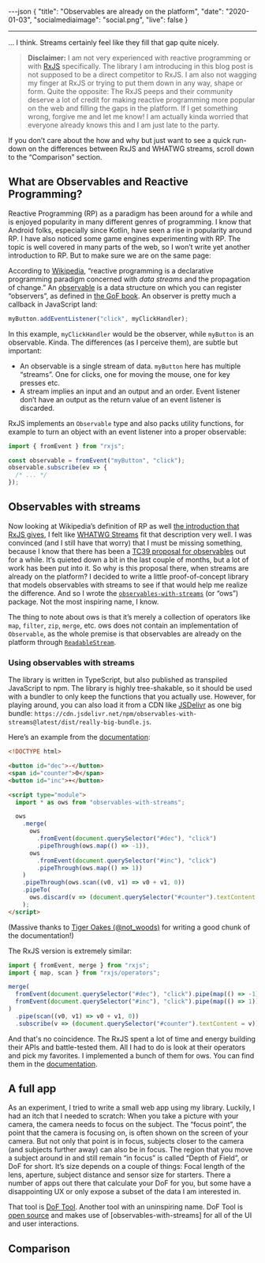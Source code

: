---json
{
"title": "Observables are already on the platform",
"date": "2020-01-03",
"socialmediaimage": "social.png",
"live": false
}

---

... I think. Streams certainly feel like they fill that gap quite nicely.

<!--more-->

> **Disclaimer:** I am not very experienced with reactive programming or with [RxJS] specifically. The library I am introducing in this blog post is not supposed to be a direct competitor to RxJS. I am also not wagging my finger at RxJS or trying to put them down in any way, shape or form. Quite the opposite: The RxJS peeps and their community deserve a lot of credit for making reactive programming more popular on the web and filling the gaps in the platform. If I get something wrong, forgive me and let me know! I am actually kinda worried that everyone already knows this and I am just late to the party.

If you don’t care about the how and why but just want to see a quick run-down on the differences between RxJS and WHATWG streams, scroll down to the “Comparison” section.

## What are Observables and Reactive Programming?

Reactive Programming (RP) as a paradigm has been around for a while and is enjoyed popularity in many different genres of programming. I know that Android folks, especially since Kotlin, have seen a rise in popularity around RP. I have also noticed some game engines experimenting with RP. The topic is well covered in many parts of the web, so I won’t write yet another introduction to RP. But to make sure we are on the same page:

According to [Wikipedia][wiki rp], “reactive programming is a declarative programming paradigm concerned with _data streams_ and the propagation of change.” An [observable][rxjs observable] is a data structure on which you can register “observers”, as defined in [the GoF book]. An observer is pretty much a callback in JavaScript land:

```js
myButton.addEventListener("click", myClickHandler);
```

In this example, `myClickHandler` would be the observer, while `myButton` is an observable. Kinda. The differences (as I perceive them), are subtle but important:

- An observable is a single stream of data. `myButton` here has multiple “streams”. One for clicks, one for moving the mouse, one for key presses etc.
- A stream implies an input and an output and an order. Event listener don’t have an output as the return value of an event listener is discarded.

RxJS implements an `Observable` type and also packs utility functions, for example to turn an object with an event listener into a proper observable:

```js
import { fromEvent } from "rxjs";

const observable = fromEvent("myButton", "click");
observable.subscribe(ev => {
  /* ... */
});
```

## Observables with streams

Now looking at Wikipedia’s definition of RP as well [the introduction that RxJS gives][rxjs observable], I felt like [WHATWG Streams] fit that description very well. I was convinced (and I still have that worry) that I must be missing something, because I know that there has been a [TC39 proposal for observables][tc39 observables] out for a while. It’s quieted down a bit in the last couple of months, but a lot of work has been put into it. So why is this proposal there, when streams are already on the platform? I decided to write a little proof-of-concept library that models observables with streams to see if that would help me realize the difference. And so I wrote the [`observables-with-streams`][ows] (or “ows”) package. Not the most inspiring name, I know.

The thing to note about ows is that it’s merely a collection of operators like `map`, `filter`, `zip`, `merge`, etc. ows does not contain an implementation of `Observable`, as the whole premise is that observables are already on the platform through [`ReadableStream`][mdn readablestream].

### Using observables with streams

The library is written in TypeScript, but also published as transpiled JavaScript to npm. The library is highly tree-shakable, so it should be used with a bundler to only keep the functions that you actually use. However, for playing around, you can also load it from a CDN like [JSDelivr] as one big bundle: `https://cdn.jsdelivr.net/npm/observables-with-streams@latest/dist/really-big-bundle.js`.

Here’s an example from the [documentation][ows documentation]:

```html
<!DOCTYPE html>

<button id="dec">-</button>
<span id="counter">0</span>
<button id="inc">+</button>

<script type="module">
  import * as ows from "observables-with-streams";

  ows
    .merge(
      ows
        .fromEvent(document.querySelector("#dec"), "click")
        .pipeThrough(ows.map(() => -1)),
      ows
        .fromEvent(document.querySelector("#inc"), "click")
        .pipeThrough(ows.map(() => 1))
    )
    .pipeThrough(ows.scan((v0, v1) => v0 + v1, 0))
    .pipeTo(
      ows.discard(v => (document.querySelector("#counter").textContent = v))
    );
</script>
```

(Massive thanks to [Tiger Oakes (@not_woods)][not_woods] for writing a good chunk of the documentation!)

The RxJS version is extremely similar:

```js
import { fromEvent, merge } from "rxjs";
import { map, scan } from "rxjs/operators";

merge(
  fromEvent(document.querySelector("#dec"), "click").pipe(map(() => -1)),
  fromEvent(document.querySelector("#inc"), "click").pipe(map(() => 1))
)
  .pipe(scan((v0, v1) => v0 + v1, 0))
  .subscribe(v => (document.querySelector("#counter").textContent = v));
```

And that's no coincidence. The RxJS spent a lot of time and energy building their APIs and battle-tested them. All I had to do is look at their operators and pick my favorites. I implemented a bunch of them for ows. You can find them in the [documentation][ows documentation].

## A full app

As an experiment, I tried to write a small web app using my library. Luckily, I had an itch that I needed to scratch: When you take a picture with your camera, the camera needs to focus on the subject. The “focus point”, the point that the camera is focusing on, is often shown on the screen of your camera. But not only that point is in focus, subjects closer to the camera (and subjects further away) can also be in focus. The region that you move a subject around in and still remain “in focus” is called “Depth of Field”, or DoF for short. It’s size depends on a couple of things: Focal length of the lens, aperture, subject distance and sensor size for starters. There a number of apps out there that calculate your DoF for you, but some have a disappointing UX or only expose a subset of the data I am interested in.

That tool is [DoF Tool]. Another tool with an uninspiring name. DoF Tool is [open source][dof source] and makes use of [observables-with-streams] for all of the UI and user interactions.

## Comparison

[rxjs]: https://rxjs-dev.firebaseapp.com/
[wiki rp]: https://en.wikipedia.org/wiki/Reactive_programming
[the gof book]: https://www.amazon.co.uk/Design-patterns-elements-reusable-object-oriented/dp/0201633612/
[rxjs observable]: https://rxjs-dev.firebaseapp.com/guide/observable
[observer pattern]: https://en.wikipedia.org/wiki/Observer_pattern
[tc39 observables]: https://github.com/tc39/proposal-observable
[whatwg streams]: https://jakearchibald.com/2016/streams-ftw/
[ows]: https://npm.im/observables-with-streams
[not_woods]: https://twitter.com/Not_Woods
[ows documentation]: https://observables-with-streams.surma.technology
[jsdelivr]: https://www.jsdelivr.com/
[rxjs sample]: https://rxjs-playground.github.io/#/?html=%3Cbutton%20id%3D%22dec%22%3E-%3C%2Fbutton%3E%0A%3Cspan%20id%3D%22counter%22%3E0%3C%2Fspan%3E%0A%3Cbutton%20id%3D%22inc%22%3E%2B%3C%2Fbutton%3E&js=Rx.Observable.merge%28%0A%20%20Rx.Observable.fromEvent%28document.querySelector%28%22%23dec%22%29%2C%20%22click%22%29%0A%20%20%20%20.map%28%28%29%20%3D%3E%20-1%29%2C%0A%20%20Rx.Observable.fromEvent%28document.querySelector%28%22%23inc%22%29%2C%20%22click%22%29%0A%20%20%20%20%20.map%28%28%29%20%3D%3E%201%29%0A%29%0A%20%20.scan%28%28v0%2C%20v1%29%20%3D%3E%20v0%20%2B%20v1%2C%200%29%0A%20%20.subscribe%28v%20%3D%3E%20document.querySelector%28%22%23counter%22%29.textContent%20%3D%20v%29%0A
[dof tool]: https://dof-tool.surma.technology
[dof source]: https://github.com/surma/dof-tool
[mdn readablestream]: https://developer.mozilla.org/en-US/docs/Web/API/ReadableStream
